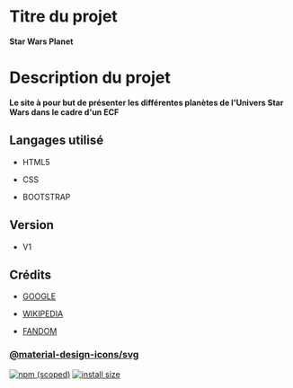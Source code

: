 # Titre du projet
**Star Wars Planet**
# Description du projet
**Le site à pour but de présenter les différentes planètes de l'Univers Star Wars dans le cadre d'un ECF**
## Langages utilisé
- HTML5
* CSS
+ BOOTSTRAP

## Version
- V1

## Crédits
- [GOOGLE](https://www.google.com/) 
* [WIKIPEDIA](https://fr.wikipedia.org/) 
+ [FANDOM](https://starwars.fandom.com/fr/wiki/Accueil) 

### [@material-design-icons/svg](https://github.com/marella/material-design-icons/tree/main/svg#readme) 
[![npm (scoped)](https://img.shields.io/npm/v/@material-design-icons/svg)](https://www.npmjs.com/package/@material-design-icons/svg) 
[![install size](https://packagephobia.com/badge?p=@material-design-icons/svg)](https://packagephobia.com/result?p=@material-design-icons/svg)
